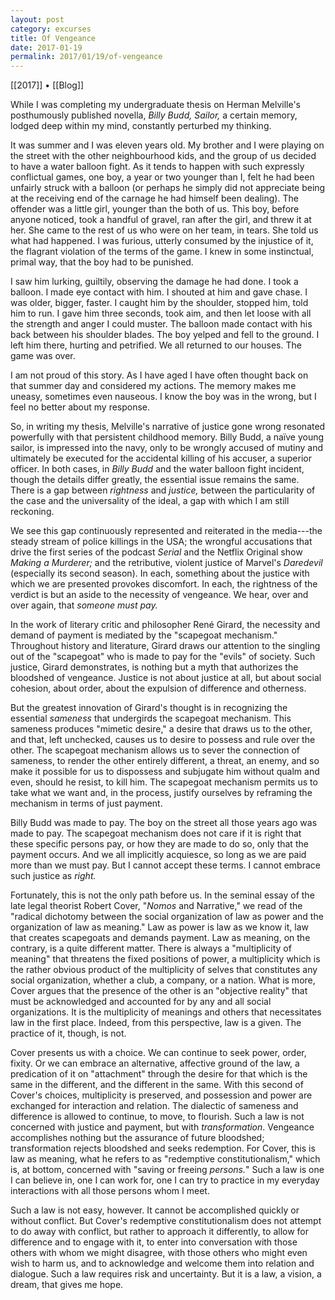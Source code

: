 ```yaml
---
layout: post
category: excurses
title: Of Vengeance
date: 2017-01-19
permalink: 2017/01/19/of-vengeance
---
```


[[2017]] • [[Blog]]

While I was completing my undergraduate thesis on Herman Melville's posthumously published novella, *Billy Budd, Sailor,* a certain memory, lodged deep within my mind, constantly perturbed my thinking.

It was summer and I was eleven years old. My brother and I were playing on the street with the other neighbourhood kids, and the group of us decided to have a water balloon fight. As it tends to happen with such expressly conflictual games, one boy, a year or two younger than I, felt he had been unfairly struck with a balloon (or perhaps he simply did not appreciate being at the receiving end of the carnage he had himself been dealing). The offender was a little girl, younger than the both of us. This boy, before anyone noticed, took a handful of gravel, ran after the girl, and threw it at her. She came to the rest of us who were on her team, in tears. She told us what had happened. I was furious, utterly consumed by the injustice of it, the flagrant violation of the terms of the game. I knew in some instinctual, primal way, that the boy had to be punished.

I saw him lurking, guiltily, observing the damage he had done. I took a balloon. I made eye contact with him. I shouted at him and gave chase. I was older, bigger, faster. I caught him by the shoulder, stopped him, told him to run. I gave him three seconds, took aim, and then let loose with all the strength and anger I could muster. The balloon made contact with his back between his shoulder blades. The boy yelped and fell to the ground. I left him there, hurting and petrified. We all returned to our houses. The game was over.

I am not proud of this story. As I have aged I have often thought back on that summer day and considered my actions. The memory makes me uneasy, sometimes even nauseous. I know the boy was in the wrong, but I feel no better about my response.

So, in writing my thesis, Melville's narrative of justice gone wrong resonated powerfully with that persistent childhood memory. Billy Budd, a naïve young sailor, is impressed into the navy, only to be wrongly accused of mutiny and ultimately be executed for the accidental killing of his accuser, a superior officer. In both cases, in *Billy Budd* and the water balloon fight incident, though the details differ greatly, the essential issue remains the same. There is a gap between *rightness* and *justice,* between the particularity of the case and the universality of the ideal, a gap with which I am still reckoning.

We see this gap continuously represented and reiterated in the media---the steady stream of police killings in the USA; the wrongful accusations that drive the first series of the podcast *Serial* and the Netflix Original show *Making a Murderer;* and the retributive, violent justice of Marvel's *Daredevil* (especially its second season). In each, something about the justice with which we are presented provokes discomfort. In each, the rightness of the verdict is but an aside to the necessity of vengeance. We hear, over and over again, that *someone must pay.*

In the work of literary critic and philosopher René Girard, the necessity and demand of payment is mediated by the "scapegoat mechanism." Throughout history and literature, Girard draws our attention to the singling out of the "scapegoat" who is made to pay for the "evils" of society. Such justice, Girard demonstrates, is nothing but a myth that authorizes the bloodshed of vengeance. Justice is not about justice at all, but about social cohesion, about order, about the expulsion of difference and otherness.

But the greatest innovation of Girard's thought is in recognizing the essential *sameness* that undergirds the scapegoat mechanism. This sameness produces "mimetic desire," a desire that draws us to the other, and that, left unchecked, causes us to desire to possess and rule over the other. The scapegoat mechanism allows us to sever the connection of sameness, to render the other entirely different, a threat, an enemy, and so make it possible for us to dispossess and subjugate him without qualm and even, should he resist, to kill him. The scapegoat mechanism permits us to take what we want and, in the process, justify ourselves by reframing the mechanism in terms of just payment.

Billy Budd was made to pay. The boy on the street all those years ago was made to pay. The scapegoat mechanism does not care if it is right that these specific persons pay, or how they are made to do so, only that the payment occurs. And we all implicitly acquiesce, so long as we are paid more than we must pay. But I cannot accept these terms. I cannot embrace such justice as *right.*

Fortunately, this is not the only path before us. In the seminal essay of the late legal theorist Robert Cover, "*Nomos* and Narrative," we read of the "radical dichotomy between the social organization of law as power and the organization of law as meaning." Law as power is law as we know it, law that creates scapegoats and demands payment. Law as meaning, on the contrary, is a quite different matter. There is always a "multiplicity of meaning" that threatens the fixed positions of power, a multiplicity which is the rather obvious product of the multiplicity of selves that constitutes any social organization, whether a club, a company, or a nation. What is more, Cover argues that the presence of the other is an "objective reality" that must be acknowledged and accounted for by any and all social organizations. It is the multiplicity of meanings and others that necessitates law in the first place. Indeed, from this perspective, law is a given. The practice of it, though, is not.

Cover presents us with a choice. We can continue to seek power, order, fixity. Or we can embrace an alternative, affective ground of the law, a predication of it on "attachment" through the desire for that which is the same in the different, and the different in the same. With this second of Cover's choices, multiplicity is preserved, and possession and power are exchanged for interaction and relation. The dialectic of sameness and difference is allowed to continue, to move, to flourish. Such a law is not concerned with justice and payment, but with *transformation*. Vengeance accomplishes nothing but the assurance of future bloodshed; transformation rejects bloodshed and seeks redemption. For Cover, this is law as meaning, what he refers to as "redemptive constitutionalism," which is, at bottom, concerned with "saving or freeing *persons.*" Such a law is one I can believe in, one I can work for, one I can try to practice in my everyday interactions with all those persons whom I meet.

Such a law is not easy, however. It cannot be accomplished quickly or without conflict. But Cover's redemptive constitutionalism does not attempt to do away with conflict, but rather to approach it differently, to allow for difference and to engage with it, to enter into conversation with those others with whom we might disagree, with those others who might even wish to harm us, and to acknowledge and welcome them into relation and dialogue. Such a law requires risk and uncertainty. But it is a law, a vision, a dream, that gives me hope.
